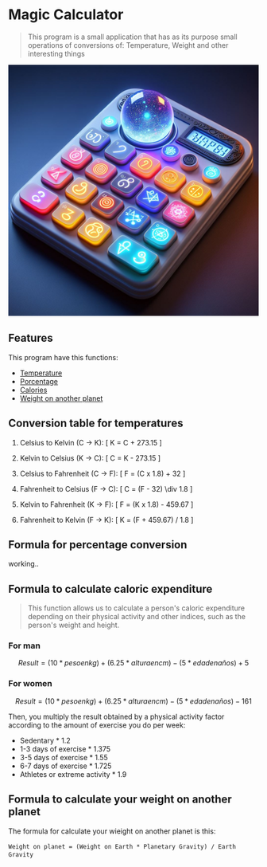 # Magic Calculator 

> This program is a small application that has as its purpose small operations of conversions of: Temperature, Weight and other interesting things

![icon for app](Banner.jpeg)

## Features 
This program have this functions:
- [Temperature](#conversion-table-for-temperatures)
- [Porcentage](#formula-for-percentage-conversion)
- [Calories](#formula-to-calculate-caloric-expenditure)
- [Weight on another planet](#formula-to-calculate-your-weight-on-another-planet)

## Conversion table for temperatures 

1. Celsius to Kelvin (C -> K):
   \[ K = C + 273.15 \]

2. Kelvin to Celsius (K -> C):
   \[ C = K - 273.15 \]

3. Celsius to Fahrenheit (C -> F):
   \[ F = (C x 1.8) + 32 \]

4. Fahrenheit to Celsius (F -> C):
   \[ C = (F - 32) \div 1.8 \]

5. Kelvin to Fahrenheit (K -> F):
   \[ F = (K x 1.8) - 459.67 \]

6. Fahrenheit to Kelvin (F -> K):
   \[ K = (F + 459.67) / 1.8 \]


## Formula for percentage conversion
working..

## Formula to calculate caloric expenditure

> This function allows us to calculate a person's caloric expenditure depending on their physical activity and other indices, such as the person's weight and height.

### For man
```math
Result = (10 * peso en kg) + (6.25 * altura en cm) - (5 * edad en años) + 5
```

### For women
```math
Result = (10 * peso en kg) + (6.25 * altura en cm) - (5 * edad en años) - 161
```

Then, you multiply the result obtained by a physical activity factor according to the amount of exercise you do per week:
- Sedentary * 1.2
- 1-3 days of exercise * 1.375
- 3-5 days of exercise * 1.55
- 6-7 days of exercise * 1.725
- Athletes or extreme activity * 1.9 

## Formula to calculate your weight on another planet
The formula for calculate your wieight on another planet is this:

```
Weight on planet = (Weight on Earth * Planetary Gravity) / Earth Gravity
```